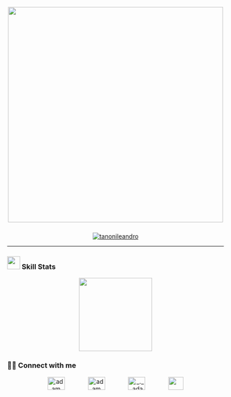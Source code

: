 <p align="center">
	<a href="https://github.com/tanonileandro">
		<img src="https://readme-typing-svg.herokuapp.com?lines=Hi,+I'm+Tanoni+Leandro;Programming+Technical+Student;Developer+Freelancer;Always%20learning%20new%20things&center=true&width=380&height=40" style="width: 500px; margin-bottom: 10px;">
	</a>
</p>
<p align="center">
	<a href="https://github.com/tanonileandro">
		<img src="https://komarev.com/ghpvc/?username=tanonileandro&label=Profile%20views&color=0e75b6&style=flat" alt="tanonileandro" />
	</a>
</p>
<hr>

### <a href="https://github.com/tanonileandro"><img src="https://www.blumbergdigital.com/wp-content/uploads/2020/10/stats-graphic-statistics-business-512.png" width="30"></a> Skill Stats
<p align="center">
<a href="https://github.com/tanonileandro">
  <img height="170em" src="https://github-readme-stats-eight-theta.vercel.app/api/top-langs/?username=tanonileandro&layout=compact&langs_count=8&theme=dark"/>
</a>
</p>

### 🤝🏻 Connect with me
<p align="center" display="">
  <a href="https://www.linkedin.com/in/leandro-tanoni/" target="blank"><img align="center"
      src="https://raw.githubusercontent.com/rahuldkjain/github-profile-readme-generator/master/src/images/icons/Social/linked-in-alt.svg"
      alt="adam pithewan" height="30" width="40" style="margin-right: 50px"/></a>
  <a href="https://www.facebook.com/leandro.tanoni.5" target="blank"><img align="center"
      src="https://raw.githubusercontent.com/rahuldkjain/github-profile-readme-generator/master/src/images/icons/Social/facebook.svg"
      alt="adam pithen wala" height="30" width="40" style="margin-right: 50px"/></a>
  <a href="https://www.instagram.com/tanonileandro/" target="blank"><img align="center"
      src="https://raw.githubusercontent.com/rahuldkjain/github-profile-readme-generator/master/src/images/icons/Social/instagram.svg"
      alt="_._.adam._" height="30" width="40" style="margin-right: 50px"/></a>
  <a href = "mailto: tanoni44@gmail.com"><img align="center" src="https://seeklogo.com/images/G/gmail-new-2020-logo-32DBE11BB4-seeklogo.com.png" height="30" width="35"/></a>
</p>
